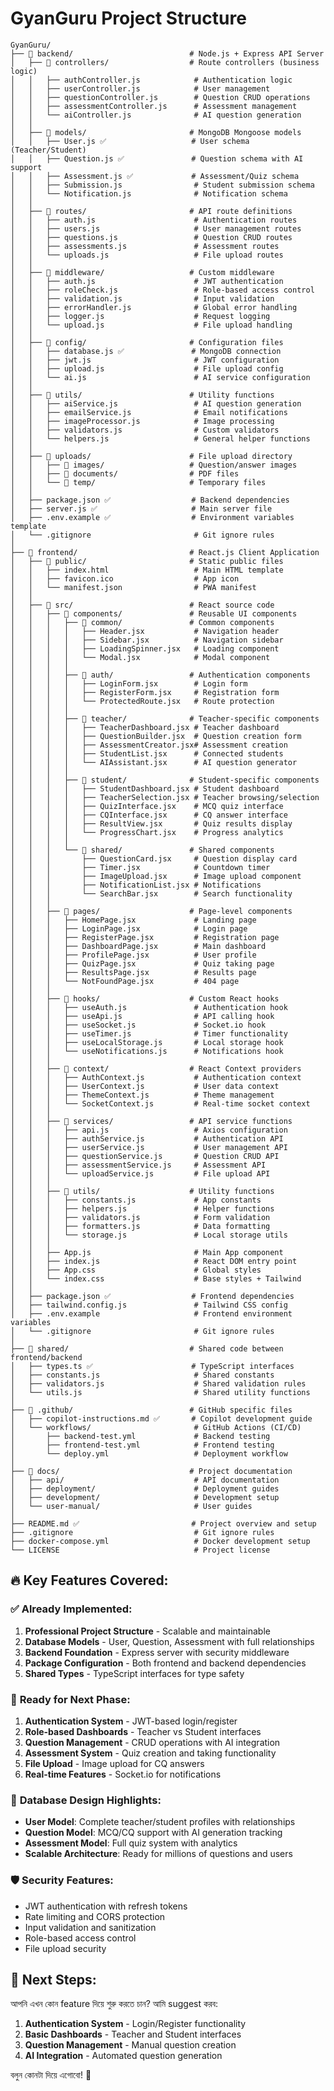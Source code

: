 # GyanGuru Project Structure

```
GyanGuru/
├── 📁 backend/                          # Node.js + Express API Server
│   ├── 📁 controllers/                  # Route controllers (business logic)
│   │   ├── authController.js            # Authentication logic
│   │   ├── userController.js            # User management
│   │   ├── questionController.js        # Question CRUD operations
│   │   ├── assessmentController.js      # Assessment management
│   │   └── aiController.js              # AI question generation
│   │
│   ├── 📁 models/                       # MongoDB Mongoose models
│   │   ├── User.js ✅                   # User schema (Teacher/Student)
│   │   ├── Question.js ✅               # Question schema with AI support
│   │   ├── Assessment.js ✅             # Assessment/Quiz schema
│   │   ├── Submission.js                # Student submission schema
│   │   └── Notification.js              # Notification schema
│   │
│   ├── 📁 routes/                       # API route definitions
│   │   ├── auth.js                      # Authentication routes
│   │   ├── users.js                     # User management routes
│   │   ├── questions.js                 # Question CRUD routes
│   │   ├── assessments.js               # Assessment routes
│   │   └── uploads.js                   # File upload routes
│   │
│   ├── 📁 middleware/                   # Custom middleware
│   │   ├── auth.js                      # JWT authentication
│   │   ├── roleCheck.js                 # Role-based access control
│   │   ├── validation.js                # Input validation
│   │   ├── errorHandler.js              # Global error handling
│   │   ├── logger.js                    # Request logging
│   │   └── upload.js                    # File upload handling
│   │
│   ├── 📁 config/                       # Configuration files
│   │   ├── database.js ✅               # MongoDB connection
│   │   ├── jwt.js                       # JWT configuration
│   │   ├── upload.js                    # File upload config
│   │   └── ai.js                        # AI service configuration
│   │
│   ├── 📁 utils/                        # Utility functions
│   │   ├── aiService.js                 # AI question generation
│   │   ├── emailService.js              # Email notifications
│   │   ├── imageProcessor.js            # Image processing
│   │   ├── validators.js                # Custom validators
│   │   └── helpers.js                   # General helper functions
│   │
│   ├── 📁 uploads/                      # File upload directory
│   │   ├── 📁 images/                   # Question/answer images
│   │   ├── 📁 documents/                # PDF files
│   │   └── 📁 temp/                     # Temporary files
│   │
│   ├── package.json ✅                  # Backend dependencies
│   ├── server.js ✅                     # Main server file
│   ├── .env.example ✅                  # Environment variables template
│   └── .gitignore                       # Git ignore rules
│
├── 📁 frontend/                         # React.js Client Application
│   ├── 📁 public/                       # Static public files
│   │   ├── index.html                   # Main HTML template
│   │   ├── favicon.ico                  # App icon
│   │   └── manifest.json                # PWA manifest
│   │
│   ├── 📁 src/                          # React source code
│   │   ├── 📁 components/               # Reusable UI components
│   │   │   ├── 📁 common/               # Common components
│   │   │   │   ├── Header.jsx           # Navigation header
│   │   │   │   ├── Sidebar.jsx          # Navigation sidebar
│   │   │   │   ├── LoadingSpinner.jsx   # Loading component
│   │   │   │   └── Modal.jsx            # Modal component
│   │   │   │
│   │   │   ├── 📁 auth/                 # Authentication components
│   │   │   │   ├── LoginForm.jsx        # Login form
│   │   │   │   ├── RegisterForm.jsx     # Registration form
│   │   │   │   └── ProtectedRoute.jsx   # Route protection
│   │   │   │
│   │   │   ├── 📁 teacher/              # Teacher-specific components
│   │   │   │   ├── TeacherDashboard.jsx # Teacher dashboard
│   │   │   │   ├── QuestionBuilder.jsx  # Question creation form
│   │   │   │   ├── AssessmentCreator.jsx# Assessment creation
│   │   │   │   ├── StudentList.jsx      # Connected students
│   │   │   │   └── AIAssistant.jsx      # AI question generator
│   │   │   │
│   │   │   ├── 📁 student/              # Student-specific components
│   │   │   │   ├── StudentDashboard.jsx # Student dashboard
│   │   │   │   ├── TeacherSelection.jsx # Teacher browsing/selection
│   │   │   │   ├── QuizInterface.jsx    # MCQ quiz interface
│   │   │   │   ├── CQInterface.jsx      # CQ answer interface
│   │   │   │   ├── ResultView.jsx       # Quiz results display
│   │   │   │   └── ProgressChart.jsx    # Progress analytics
│   │   │   │
│   │   │   └── 📁 shared/               # Shared components
│   │   │       ├── QuestionCard.jsx     # Question display card
│   │   │       ├── Timer.jsx            # Countdown timer
│   │   │       ├── ImageUpload.jsx      # Image upload component
│   │   │       ├── NotificationList.jsx # Notifications
│   │   │       └── SearchBar.jsx        # Search functionality
│   │   │
│   │   ├── 📁 pages/                    # Page-level components
│   │   │   ├── HomePage.jsx             # Landing page
│   │   │   ├── LoginPage.jsx            # Login page
│   │   │   ├── RegisterPage.jsx         # Registration page
│   │   │   ├── DashboardPage.jsx        # Main dashboard
│   │   │   ├── ProfilePage.jsx          # User profile
│   │   │   ├── QuizPage.jsx             # Quiz taking page
│   │   │   ├── ResultsPage.jsx          # Results page
│   │   │   └── NotFoundPage.jsx         # 404 page
│   │   │
│   │   ├── 📁 hooks/                    # Custom React hooks
│   │   │   ├── useAuth.js               # Authentication hook
│   │   │   ├── useApi.js                # API calling hook
│   │   │   ├── useSocket.js             # Socket.io hook
│   │   │   ├── useTimer.js              # Timer functionality
│   │   │   ├── useLocalStorage.js       # Local storage hook
│   │   │   └── useNotifications.js      # Notifications hook
│   │   │
│   │   ├── 📁 context/                  # React Context providers
│   │   │   ├── AuthContext.js           # Authentication context
│   │   │   ├── UserContext.js           # User data context
│   │   │   ├── ThemeContext.js          # Theme management
│   │   │   └── SocketContext.js         # Real-time socket context
│   │   │
│   │   ├── 📁 services/                 # API service functions
│   │   │   ├── api.js                   # Axios configuration
│   │   │   ├── authService.js           # Authentication API
│   │   │   ├── userService.js           # User management API
│   │   │   ├── questionService.js       # Question CRUD API
│   │   │   ├── assessmentService.js     # Assessment API
│   │   │   └── uploadService.js         # File upload API
│   │   │
│   │   ├── 📁 utils/                    # Utility functions
│   │   │   ├── constants.js             # App constants
│   │   │   ├── helpers.js               # Helper functions
│   │   │   ├── validators.js            # Form validation
│   │   │   ├── formatters.js            # Data formatting
│   │   │   └── storage.js               # Local storage utils
│   │   │
│   │   ├── App.js                       # Main App component
│   │   ├── index.js                     # React DOM entry point
│   │   ├── App.css                      # Global styles
│   │   └── index.css                    # Base styles + Tailwind
│   │
│   ├── package.json ✅                  # Frontend dependencies
│   ├── tailwind.config.js               # Tailwind CSS config
│   ├── .env.example                     # Frontend environment variables
│   └── .gitignore                       # Git ignore rules
│
├── 📁 shared/                           # Shared code between frontend/backend
│   ├── types.ts ✅                      # TypeScript interfaces
│   ├── constants.js                     # Shared constants
│   ├── validators.js                    # Shared validation rules
│   └── utils.js                         # Shared utility functions
│
├── 📁 .github/                          # GitHub specific files
│   ├── copilot-instructions.md ✅       # Copilot development guide
│   └── workflows/                       # GitHub Actions (CI/CD)
│       ├── backend-test.yml             # Backend testing
│       ├── frontend-test.yml            # Frontend testing
│       └── deploy.yml                   # Deployment workflow
│
├── 📁 docs/                             # Project documentation
│   ├── api/                             # API documentation
│   ├── deployment/                      # Deployment guides
│   ├── development/                     # Development setup
│   └── user-manual/                     # User guides
│
├── README.md ✅                         # Project overview and setup
├── .gitignore                           # Git ignore rules
├── docker-compose.yml                   # Docker development setup
└── LICENSE                              # Project license
```

## 🔥 Key Features Covered:

### ✅ **Already Implemented:**
1. **Professional Project Structure** - Scalable and maintainable
2. **Database Models** - User, Question, Assessment with full relationships
3. **Backend Foundation** - Express server with security middleware
4. **Package Configuration** - Both frontend and backend dependencies
5. **Shared Types** - TypeScript interfaces for type safety

### 🚧 **Ready for Next Phase:**
1. **Authentication System** - JWT-based login/register
2. **Role-based Dashboards** - Teacher vs Student interfaces
3. **Question Management** - CRUD operations with AI integration
4. **Assessment System** - Quiz creation and taking functionality
5. **File Upload** - Image upload for CQ answers
6. **Real-time Features** - Socket.io for notifications

### 🎯 **Database Design Highlights:**
- **User Model**: Complete teacher/student profiles with relationships
- **Question Model**: MCQ/CQ support with AI generation tracking
- **Assessment Model**: Full quiz system with analytics
- **Scalable Architecture**: Ready for millions of questions and users

### 🛡️ **Security Features:**
- JWT authentication with refresh tokens
- Rate limiting and CORS protection
- Input validation and sanitization
- Role-based access control
- File upload security

## 🚀 Next Steps:
আপনি এখন কোন feature দিয়ে শুরু করতে চান? আমি suggest করব:
1. **Authentication System** - Login/Register functionality
2. **Basic Dashboards** - Teacher and Student interfaces
3. **Question Management** - Manual question creation
4. **AI Integration** - Automated question generation

বলুন কোনটা দিয়ে এগোবো! 💪
